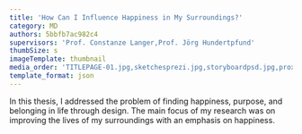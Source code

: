 ```yaml
---
title: 'How Can I Influence Happiness in My Surroundings?'
category: MD
authors: 5bbfb7ac982c4
supervisors: 'Prof. Constanze Langer,Prof. Jörg Hundertpfund'
thumbSize: s
imageTemplate: thumbnail
media_order: 'TITLEPAGE-01.jpg,sketchesprezi.jpg,storyboardpsd.jpg,proxemics-01.jpg,redcrayons5.jpg,Screen Shot 2018-10-08 at 20.56.10.jpg,happylifemappingcolorfinal.jpg,happzwork.jpg,IMG_3871.jpg,IMG_3874.jpg,APPLE.jpg,brainstormingprezi.jpg,grateful2.jpg'
template_format: json
---
```


In this thesis, I addressed the problem of finding happiness, purpose, and belonging in life through design. The main focus of my research was on improving the lives of my surroundings with an emphasis on happiness.